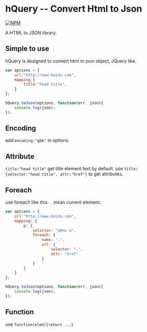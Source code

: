 # hQuery -- Convert Html to Json

[![NPM](https://nodei.co/npm/node-hquery.png)](https://nodei.co/npm/node-hquery/)

A HTML to JSON library.

## Simple to use

hQuery is designed to convert html to json object, JQuery like.

```javascript
var options = {
    url:"http://www.baidu.com",
    mapping:{
        title:"head title",
    }
};

hQuery.toJson(options, function(err, json){
    console.log(json);
});
```

## Encoding

add `encoding:"gbk"` in options.

## Attribute

`title:"head title"` get title element text by default. use `title:{selector:"head title", attr:"href"}` to get attributes.

## Foreach

use foreach like this. `.` mean current element.

```javascript
var options = {
    url:"http://www.baidu.com",
    mapping: {
        p: {
            selector: "p#nv a",
            foreach: {
                name: ".",
                url: {
                    selector: ".",
                    attr: "href"
                }
            }
        }
    }
};

hQuery.toJson(options, function(err, json){
    console.log(json);
});
```

## Function

use `function(elem){return ...}`